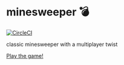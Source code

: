 # minesweeper 💣
[![CircleCI](https://circleci.com/gh/ellismarkf/minesweeper.svg?style=svg)](https://circleci.com/gh/ellismarkf/minesweeper)

classic minesweeper with a multiplayer twist

[Play the game!](https://mineswept.now.sh)